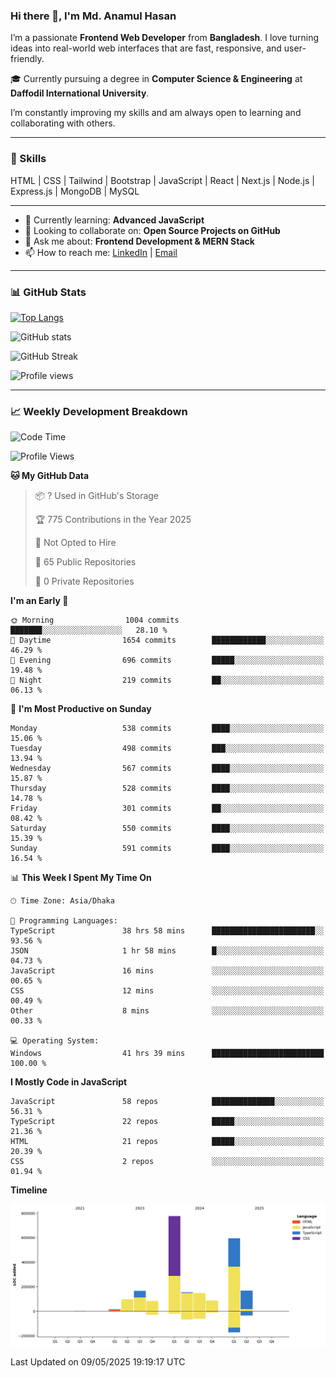 ### Hi there 👋, I'm Md. Anamul Hasan

I’m a passionate **Frontend Web Developer** from **Bangladesh**. I love turning ideas into real-world web interfaces that are fast, responsive, and user-friendly.

🎓 Currently pursuing a degree in **Computer Science & Engineering** at **Daffodil International University**.

I’m constantly improving my skills and am always open to learning and collaborating with others.

---

### 🚀 Skills
HTML | CSS | Tailwind | Bootstrap | JavaScript | React | Next.js | Node.js | Express.js | MongoDB | MySQL 

---

- 🌱 Currently learning: **Advanced JavaScript**
- 👯 Looking to collaborate on: **Open Source Projects on GitHub**
- 💬 Ask me about: **Frontend Development & MERN Stack**
- 📫 How to reach me: [LinkedIn](https://www.linkedin.com/in/mdanamulhasan201) | [Email](mailto:anamulhasan3625@gmail.com)

---

### 📊 GitHub Stats

[![Top Langs](https://github-readme-stats.vercel.app/api/top-langs/?username=mdanamulhasan201&layout=compact)](https://github.com/anuraghazra/github-readme-stats)

![GitHub stats](https://github-readme-stats.vercel.app/api?username=mdanamulhasan201&show_icons=true&count_private=true&theme=tokyonight)

![GitHub Streak](https://streak-stats.demolab.com?user=mdanamulhasan201&theme=tokyonight)

![Profile views](https://gpvc.arturio.dev/mdanamulhasan201)

---

### 📈 Weekly Development Breakdown

<!--START_SECTION:waka-->
![Code Time](http://img.shields.io/badge/Code%20Time-93%20hrs%2046%20mins-blue)

![Profile Views](http://img.shields.io/badge/Profile%20Views-79-blue)

**🐱 My GitHub Data** 

> 📦 ? Used in GitHub's Storage 
 > 
> 🏆 775 Contributions in the Year 2025
 > 
> 🚫 Not Opted to Hire
 > 
> 📜 65 Public Repositories 
 > 
> 🔑 0 Private Repositories 
 > 
**I'm an Early 🐤** 

```text
🌞 Morning                1004 commits        ███████░░░░░░░░░░░░░░░░░░   28.10 % 
🌆 Daytime                1654 commits        ████████████░░░░░░░░░░░░░   46.29 % 
🌃 Evening                696 commits         █████░░░░░░░░░░░░░░░░░░░░   19.48 % 
🌙 Night                  219 commits         ██░░░░░░░░░░░░░░░░░░░░░░░   06.13 % 
```
📅 **I'm Most Productive on Sunday** 

```text
Monday                   538 commits         ████░░░░░░░░░░░░░░░░░░░░░   15.06 % 
Tuesday                  498 commits         ███░░░░░░░░░░░░░░░░░░░░░░   13.94 % 
Wednesday                567 commits         ████░░░░░░░░░░░░░░░░░░░░░   15.87 % 
Thursday                 528 commits         ████░░░░░░░░░░░░░░░░░░░░░   14.78 % 
Friday                   301 commits         ██░░░░░░░░░░░░░░░░░░░░░░░   08.42 % 
Saturday                 550 commits         ████░░░░░░░░░░░░░░░░░░░░░   15.39 % 
Sunday                   591 commits         ████░░░░░░░░░░░░░░░░░░░░░   16.54 % 
```


📊 **This Week I Spent My Time On** 

```text
🕑︎ Time Zone: Asia/Dhaka

💬 Programming Languages: 
TypeScript               38 hrs 58 mins      ███████████████████████░░   93.56 % 
JSON                     1 hr 58 mins        █░░░░░░░░░░░░░░░░░░░░░░░░   04.73 % 
JavaScript               16 mins             ░░░░░░░░░░░░░░░░░░░░░░░░░   00.65 % 
CSS                      12 mins             ░░░░░░░░░░░░░░░░░░░░░░░░░   00.49 % 
Other                    8 mins              ░░░░░░░░░░░░░░░░░░░░░░░░░   00.33 % 

💻 Operating System: 
Windows                  41 hrs 39 mins      █████████████████████████   100.00 % 
```

**I Mostly Code in JavaScript** 

```text
JavaScript               58 repos            ██████████████░░░░░░░░░░░   56.31 % 
TypeScript               22 repos            █████░░░░░░░░░░░░░░░░░░░░   21.36 % 
HTML                     21 repos            █████░░░░░░░░░░░░░░░░░░░░   20.39 % 
CSS                      2 repos             ░░░░░░░░░░░░░░░░░░░░░░░░░   01.94 % 
```



**Timeline**

![Lines of Code chart](https://raw.githubusercontent.com/mdanamulhasan201/mdanamulhasan201/main/assets/bar_graph.png)


 Last Updated on 09/05/2025 19:19:17 UTC
<!--END_SECTION:waka-->
